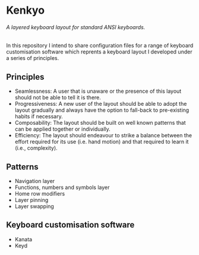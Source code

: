 # Kenkyo
###### A layered keyboard layout for standard ANSI keyboards.

In this repository I intend to share configuration files for a range of keyboard customisation software which reprents a keyboard layout I developed under a series of principles.

## Principles
- Seamlessness: A user that is unaware or the presence of this layout should not be able to tell it is there. 
- Progressiveness: A new user of the layout should be able to adopt the layout gradually and always have the option to fall-back to pre-existing habits if necessary.
- Composability: The layout should be built on well known patterns that can be applied together or individually.
- Efficiency: The layout should endeavour to strike a balance between the effort required for its use (i.e. hand motion) and that required to learn it (i.e., complexity).

## Patterns
- Navigation layer
- Functions, numbers and symbols layer
- Home row modifiers
- Layer pinning
- Layer swapping

## Keyboard customisation software
- Kanata
- Keyd
